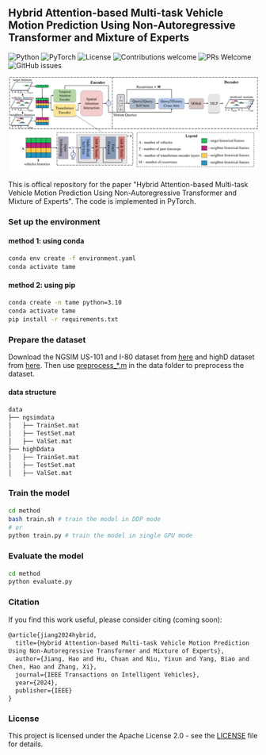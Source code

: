 ## Hybrid Attention-based Multi-task Vehicle Motion Prediction Using Non-Autoregressive Transformer and Mixture of Experts

![Python](https://img.shields.io/badge/python-3.10-blue.svg) ![PyTorch](https://img.shields.io/badge/pytorch-1.9.0-red.svg) ![License](https://img.shields.io/badge/license-apache-blue.svg) ![Contributions welcome](https://img.shields.io/badge/contributions-welcome-orange.svg) ![PRs Welcome](https://img.shields.io/badge/PRs-welcome-brightgreen.svg) ![GitHub issues](https://img.shields.io/github/issues/sunstroperao/TAME)

![image](./picture/framework.png)

This is offical repository for the paper "Hybrid Attention-based Multi-task Vehicle Motion Prediction Using Non-Autoregressive Transformer and Mixture of Experts". The code is implemented in PyTorch.

### Set up the environment
#### method 1: using conda
```bash
conda env create -f environment.yaml
conda activate tame
```
#### method 2: using pip
```bash
conda create -n tame python=3.10
conda activate tame
pip install -r requirements.txt
```
### Prepare the dataset
Download the NGSIM US-101 and I-80 dataset from [here](https://data.transportation.gov/Automobiles/Next-Generation-Simulation-NGSIM-Vehicle-Trajector/8ect-6jqj) and highD dataset from [here](https://levelxdata.com/highd-dataset/). Then use [preprocess_*.m](./data/) in the data folder to preprocess the dataset.
#### data structure
```
data
├── ngsimdata
│   ├── TrainSet.mat
│   ├── TestSet.mat
│   ├── ValSet.mat
├── highDdata
│   ├── TrainSet.mat
│   ├── TestSet.mat
│   ├── ValSet.mat
```

### Train the model
```bash
cd method
bash train.sh # train the model in DDP mode
# or
python train.py # train the model in single GPU mode
```
### Evaluate the model
```bash
cd method
python evaluate.py 
```

### Citation
If you find this work useful, please consider citing (coming soon):
```
@article{jiang2024hybrid,
  title={Hybrid Attention-based Multi-task Vehicle Motion Prediction Using Non-Autoregressive Transformer and Mixture of Experts},
  author={Jiang, Hao and Hu, Chuan and Niu, Yixun and Yang, Biao and Chen, Hao and Zhang, Xi},
  journal={IEEE Transactions on Intelligent Vehicles},
  year={2024},
  publisher={IEEE}
}
```

### License
This project is licensed under the Apache License 2.0 - see the [LICENSE](./LICENSE) file for details.

